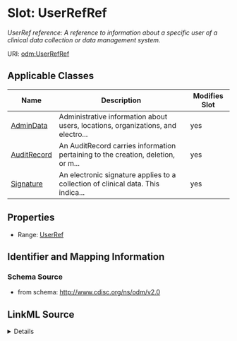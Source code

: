 # Slot: UserRefRef


_UserRef reference: A reference to information about a specific user of a clinical data collection or data management system._



URI: [odm:UserRefRef](http://www.cdisc.org/ns/odm/v2.0/UserRefRef)



<!-- no inheritance hierarchy -->




## Applicable Classes

| Name | Description | Modifies Slot |
| --- | --- | --- |
[AdminData](AdminData.md) | Administrative information about users, locations, organizations, and electro... |  yes  |
[AuditRecord](AuditRecord.md) | An AuditRecord carries information pertaining to the creation, deletion, or m... |  yes  |
[Signature](Signature.md) | An electronic signature applies to a collection of clinical data. This indica... |  yes  |







## Properties

* Range: [UserRef](UserRef.md)





## Identifier and Mapping Information







### Schema Source


* from schema: http://www.cdisc.org/ns/odm/v2.0




## LinkML Source

<details>
```yaml
name: UserRefRef
description: 'UserRef reference: A reference to information about a specific user
  of a clinical data collection or data management system.'
from_schema: http://www.cdisc.org/ns/odm/v2.0
rank: 1000
identifier: false
alias: UserRefRef
domain_of:
- AdminData
- AuditRecord
- Signature
range: UserRef

```
</details>